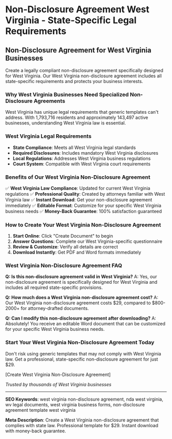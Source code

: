 # Non-Disclosure Agreement West Virginia - State-Specific Legal Requirements

## Non-Disclosure Agreement for West Virginia Businesses

Create a legally compliant non-disclosure agreement specifically designed for West Virginia. Our West Virginia non-disclosure agreement includes all state-specific requirements and protects your business interests.

### Why West Virginia Businesses Need Specialized Non-Disclosure Agreements

West Virginia has unique legal requirements that generic templates can't address. With 1,793,716 residents and approximately 143,497 active businesses, understanding West Virginia law is essential.

### West Virginia Legal Requirements

- **State Compliance**: Meets all West Virginia legal standards
- **Required Disclosures**: Includes mandatory West Virginia disclosures
- **Local Regulations**: Addresses West Virginia business regulations
- **Court System**: Compatible with West Virginia court requirements

### Benefits of Our West Virginia Non-Disclosure Agreement

✅ **West Virginia Law Compliance**: Updated for current West Virginia regulations
✅ **Professional Quality**: Created by attorneys familiar with West Virginia law
✅ **Instant Download**: Get your non-disclosure agreement immediately
✅ **Editable Format**: Customize for your specific West Virginia business needs
✅ **Money-Back Guarantee**: 100% satisfaction guaranteed

### How to Create Your West Virginia Non-Disclosure Agreement

1. **Start Online**: Click "Create Document" to begin
2. **Answer Questions**: Complete our West Virginia-specific questionnaire
3. **Review & Customize**: Verify all details are correct
4. **Download Instantly**: Get PDF and Word formats immediately

### West Virginia Non-Disclosure Agreement FAQ

**Q: Is this non-disclosure agreement valid in West Virginia?**
A: Yes, our non-disclosure agreement is specifically designed for West Virginia and includes all required state-specific provisions.

**Q: How much does a West Virginia non-disclosure agreement cost?**
A: Our West Virginia non-disclosure agreement costs $29, compared to $800-2000+ for attorney-drafted documents.

**Q: Can I modify this non-disclosure agreement after downloading?**
A: Absolutely! You receive an editable Word document that can be customized for your specific West Virginia business needs.

### Start Your West Virginia Non-Disclosure Agreement Today

Don't risk using generic templates that may not comply with West Virginia law. Get a professional, state-specific non-disclosure agreement for just $29.

[Create West Virginia Non-Disclosure Agreement]

_Trusted by thousands of West Virginia businesses_

---

**SEO Keywords**: west virginia non-disclosure agreement, nda west virginia, wv legal documents, west virginia business forms, non-disclosure agreement template west virginia

**Meta Description**: Create a West Virginia non-disclosure agreement that complies with state law. Professional template for $29. Instant download with money-back guarantee.
